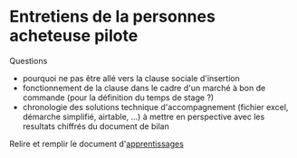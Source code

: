 # Entretiens de la personnes acheteuse pilote

Questions
- pourquoi ne pas être allé vers la clause sociale d'insertion
- fonctionnement de la clause dans le cadre d'un marché à bon de commande (pour la définition du temps de stage ?)
- chronologie des solutions technique d'accompagnement (fichier excel, démarche simplifié, airtable, ...) à mettre en perspective avec les resultats chiffrés du document de bilan

Relire et remplir le document d'[apprentissages](apprentissage.md)
